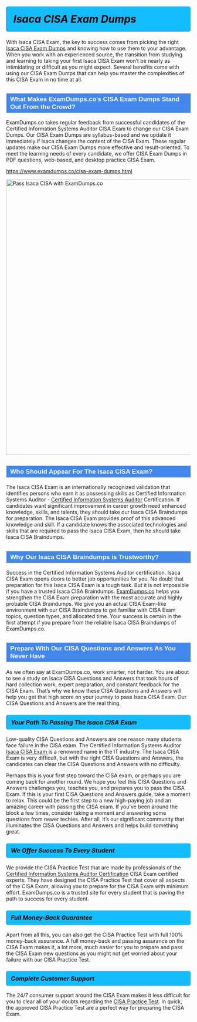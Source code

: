 <h1>                <strong><span style="display: block; color: #000000; background: #14BDFF; border: 0.5px solid #AED6F1; border-left: 3px solid #3498DB; padding: .6em; border-radius: 6px;">                     <em>Isaca CISA <span class="exam_variation">Exam Dumps</span> </em>                </span></strong>            </h1>                        <p>With Isaca CISA Exam, the key to success comes from picking the right <a href="https://www.examdumps.co/cisa-exam-dumps.html">Isaca CISA <span class="exam_variation">Exam Dumps</span></a> and             knowing how to use them to your advantage.             When you work with an experienced source, the transition from studying and learning to taking your first Isaca CISA Exam             won’t be nearly as intimidating or difficult as you might expect. Several benefits come with using our CISA <span class="exam_variation">Exam Dumps</span> that can             help you master the complexities of this CISA Exam in no time at all.</p>                        <h2 style="background: #4287ec; border: 1px solid #cccccc; padding: 5px 10px;">                <span style="color: #ffffff;">                    <span style="font-size: 11pt;">                        <span style="line-height: normal;">                            <span style="font-family: Calibri,sans-serif;">                                <strong>                                    <span style="font-size: 13.0pt;">What Makes ExamDumps.co's CISA <span class="exam_variation">Exam Dumps</span> Stand Out From the Crowd?</span>                                </strong>                            </span>                        </span>                    </span>                </span>            </h2>                        <p>ExamDumps.co takes regular feedback from successful candidates of the Certified Information Systems Auditor CISA Exam to change             our CISA <span class="exam_variation">Exam Dumps</span>. Our CISA <span class="exam_variation">Exam Dumps</span> are syllabus-based and we update it immediately if Isaca changes             the content of the CISA Exam.             These regular updates make our CISA <span class="exam_variation">Exam Dumps</span> more effective and result-oriented. To meet the learning needs of every candidate,             we offer CISA <span class="exam_variation">Exam Dumps</span> in PDF questions, web-based, and desktop practice CISA Exam.</p>                                    <p><a href="https://www.examdumps.co/cisa-exam-dumps.html">https://www.examdumps.co/cisa-exam-dumps.html</a></p>                        <p><a href="https://www.examdumps.co/"><img src="https://www.examdumps.co//images/banners/big-sale-20-percent-discount-offer-examdumps.jpg" class="postImage" alt="Pass Isaca CISA with ExamDumps.co" width="750"></a></p>                                        <h2 style="background: #4287ec; border: 1px solid #cccccc; padding: 5px 10px;">                <span style="color: #ffffff;">                    <span style="font-size: 11pt;">                        <span style="line-height: normal;">                            <span style="font-family: Calibri,sans-serif;">                                <strong>                                    <span style="font-size: 13.0pt;">Who Should Appear For The Isaca CISA Exam?</span>                                </strong>                            </span>                        </span>                    </span>                </span>            </h2>                        <p>The Isaca CISA Exam is an internationally recognized validation that identifies persons who earn it as possessing skills as             Certified Information Systems Auditor - <a href="https://www.examdumps.co/cisa-exam-dumps.html">Certified Information Systems Auditor</a> Certification. If candidates want significant improvement in             career growth need enhanced knowledge, skills, and talents, they should take our Isaca CISA <span class="exam_variation2">Braindumps</span> for preparation.             The Isaca CISA Exam provides proof of this advanced knowledge and skill. If a candidate knows the associated technologies and skills             that are required to pass the Isaca CISA Exam, then he should take Isaca CISA <span class="exam_variation2">Braindumps</span>.</p>                        <h2 style="background: #4287ec; border: 1px solid #cccccc; padding: 5px 10px;">                <span style="color: #ffffff;">                    <span style="font-size: 11pt;">                        <span style="line-height: normal;">                            <span style="font-family: Calibri,sans-serif;">                                <strong>                                    <span style="font-size: 13.0pt;">Why Our Isaca CISA <span class="exam_variation2">Braindumps</span> is Trustworthy?</span>                                </strong>                            </span>                        </span>                    </span>                </span>            </h2>                        <p>Success in the Certified Information Systems Auditor certification. Isaca CISA Exam opens doors to better job opportunities for you.             No doubt that preparation for this Isaca CISA Exam is a tough task. But it is not impossible if you have a trusted Isaca CISA <span class="exam_variation2">Braindumps</span>.             <a href="https://www.examdumps.co/">ExamDumps.co</a> helps you strengthen the CISA Exam preparation with the most accurate and highly probable CISA <span class="exam_variation2">Braindumps</span>. We give you an             actual CISA Exam-like environment with our CISA <span class="exam_variation2">Braindumps</span> to get familiar with CISA Exam topics, question types, and allocated time.             Your success is certain in the first attempt if you prepare from the reliable Isaca CISA <span class="exam_variation2">Braindumps</span> of ExamDumps.co.</p>                        <h2 style="background: #4287ec; border: 1px solid #cccccc; padding: 5px 10px;">                <span style="color: #ffffff;">                    <span style="font-size: 11pt;">                        <span style="line-height: normal;">                            <span style="font-family: Calibri,sans-serif;">                                <strong>                                    <span style="font-size: 13.0pt;">Prepare With Our CISA <span class="exam_variation3">Questions and Answers</span> As You Never Have</span>                                </strong>                            </span>                        </span>                    </span>                </span>            </h2>                        <p>As we often say at ExamDumps.co, work smarter, not harder. You are about to see a study on Isaca CISA <span class="exam_variation3">Questions and Answers</span> that took hours of hard collection work,             expert preparation, and constant feedback for the CISA Exam. That’s why we know these CISA <span class="exam_variation3">Questions and Answers</span> will help you get that high score on your             journey to pass Isaca CISA Exam. Our CISA <span class="exam_variation3">Questions and Answers</span> are the real thing.</p>                        <h3>                <strong>                    <span style="display: block; color: #000000; background: #14BDFF; border: 0.5px solid #AED6F1; border-left: 3px solid #3498DB; padding: .6em; border-radius: 6px;">                        <em>Your Path To Passing The Isaca CISA Exam</em>                    </span>                </strong>            </h3>                        <p>Low-quality CISA <span class="exam_variation3">Questions and Answers</span> are one reason many students face failure in the CISA exam. The Certified Information Systems Auditor <a href="https://www.examdumps.co/isaca-exam-dumps.html">Isaca CISA Exam </a>             is a renowned name in the IT industry. The Isaca CISA Exam is very difficult, but with the right CISA <span class="exam_variation3">Questions and Answers</span>, the candidates can clear the             CISA <span class="exam_variation3">Questions and Answers</span> with no difficulty.</p>                        <p>Perhaps this is your first step toward the CISA exam, or perhaps you are coming back for another round. We hope you feel this             CISA <span class="exam_variation3">Questions and Answers</span> challenges you,             teaches you, and prepares you to pass the CISA Exam. If this is your first CISA <span class="exam_variation3">Questions and Answers</span> guide, take a moment to relax. This could be the first step to             a new high-paying job and an amazing career with passing the CISA exam. If you’ve been around the block a few times, consider taking a moment and             answering some questions from newer techies. After all, it’s our significant community that illuminates the CISA <span class="exam_variation3">Questions and Answers</span> and helps build something great.</p>                        <h3>                <strong>                    <span style="display: block; color: #000000; background: #14BDFF; border: 0.5px solid #AED6F1; border-left: 3px solid #3498DB; padding: .6em; border-radius: 6px;">                        <em>We Offer Success To Every Student</em>                    </span>                </strong>            </h3>                        <p>We provide the CISA <span class="exam_variation4">Practice Test</span> that are made by professionals of the <a href="https://www.examdumps.co/cisa-certification-exam-dumps.html">Certified Information Systems Auditor Certification</a> CISA Exam certified experts.             They have designed the CISA <span class="exam_variation4">Practice Test</span> that cover all aspects of the CISA Exam, allowing you to prepare for the            CISA Exam with minimum effort.             ExamDumps.co is a trusted site for every student that is paving the path to success for every student.</p>                        <h3>                <strong>                    <span style="display: block; color: #000000; background: #14BDFF; border: 0.5px solid #AED6F1; border-left: 3px solid #3498DB; padding: .6em; border-radius: 6px;">                        <em>Full Money-Back Guarantee</em>                    </span>                </strong>            </h3>                        <p>Apart from all this, you can also get the CISA <span class="exam_variation4">Practice Test</span> with full 100% money-back assurance. A full money-back and passing assurance on             the CISA Exam makes it,             a lot more, much easier for you to prepare and pass the CISA Exam new questions as you might             not get worried about your failure with our CISA <span class="exam_variation4">Practice Test</span>.</p>                                    <h3>                <strong>                    <span style="display: block; color: #000000; background: #14BDFF; border: 0.5px solid #AED6F1; border-left: 3px solid #3498DB; padding: .6em; border-radius: 6px;">                        <em>Complete Customer Support</em>                    </span>                </strong>            </h3>                        <p>The 24/7 consumer support around the CISA Exam makes it less difficult for you to clear all of your doubts regarding the <a href="https://www.examdumps.co/cisa-exam-dumps.html">CISA <span class="exam_variation4">Practice Test</span></a>. In quick,             the approved CISA <span class="exam_variation4">Practice Test</span> are a perfect way for preparing the CISA Exam.</p>                    
